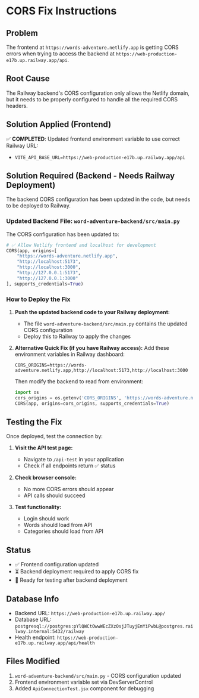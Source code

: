 # CORS Fix Instructions

## Problem
The frontend at `https://words-adventure.netlify.app` is getting CORS errors when trying to access the backend at `https://web-production-e17b.up.railway.app/api`.

## Root Cause
The Railway backend's CORS configuration only allows the Netlify domain, but it needs to be properly configured to handle all the required CORS headers.

## Solution Applied (Frontend)
✅ **COMPLETED**: Updated frontend environment variable to use correct Railway URL:
- `VITE_API_BASE_URL=https://web-production-e17b.up.railway.app/api`

## Solution Required (Backend - Needs Railway Deployment)
The backend CORS configuration has been updated in the code, but needs to be deployed to Railway.

### Updated Backend File: `word-adventure-backend/src/main.py`
The CORS configuration has been updated to:
```python
# ✅ Allow Netlify frontend and localhost for development
CORS(app, origins=[
    "https://words-adventure.netlify.app",
    "http://localhost:5173",
    "http://localhost:3000",
    "http://127.0.0.1:5173",
    "http://127.0.0.1:3000"
], supports_credentials=True)
```

### How to Deploy the Fix
1. **Push the updated backend code to your Railway deployment:**
   - The file `word-adventure-backend/src/main.py` contains the updated CORS configuration
   - Deploy this to Railway to apply the changes

2. **Alternative Quick Fix (if you have Railway access):**
   Add these environment variables in Railway dashboard:
   ```
   CORS_ORIGINS=https://words-adventure.netlify.app,http://localhost:5173,http://localhost:3000
   ```
   
   Then modify the backend to read from environment:
   ```python
   import os
   cors_origins = os.getenv('CORS_ORIGINS', 'https://words-adventure.netlify.app').split(',')
   CORS(app, origins=cors_origins, supports_credentials=True)
   ```

## Testing the Fix
Once deployed, test the connection by:

1. **Visit the API test page:**
   - Navigate to `/api-test` in your application
   - Check if all endpoints return ✅ status

2. **Check browser console:**
   - No more CORS errors should appear
   - API calls should succeed

3. **Test functionality:**
   - Login should work
   - Words should load from API
   - Categories should load from API

## Status
- ✅ Frontend configuration updated
- ⏳ Backend deployment required to apply CORS fix
- 🧪 Ready for testing after backend deployment

## Database Info
- Backend URL: `https://web-production-e17b.up.railway.app/`
- Database URL: `postgresql://postgres:pYlQWCtOwwWEcZXzOsjJTuyjEmYiPwbL@postgres.railway.internal:5432/railway`
- Health endpoint: `https://web-production-e17b.up.railway.app/api/health`

## Files Modified
1. `word-adventure-backend/src/main.py` - CORS configuration updated
2. Frontend environment variable set via DevServerControl
3. Added `ApiConnectionTest.jsx` component for debugging
